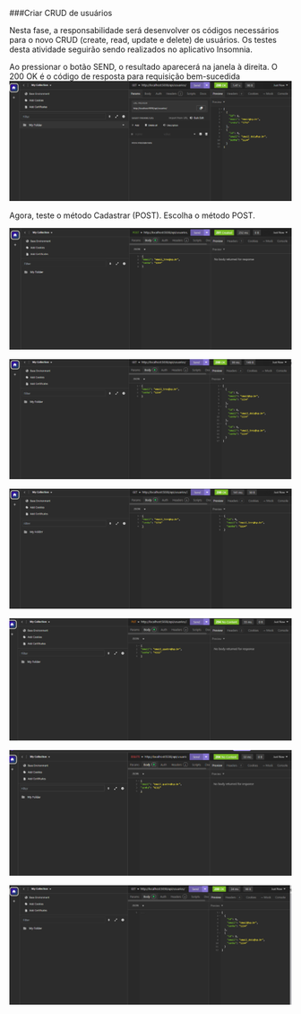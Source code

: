 ###Criar CRUD de usuários

Nesta fase, a responsabilidade será desenvolver os códigos necessários para o novo CRUD (create, read, update e delete) de usuários.
Os testes desta atividade seguirão sendo realizados no aplicativo Insomnia.

Ao pressionar o botão SEND, o resultado aparecerá na janela à direita. O 200 OK é o código de resposta para requisição bem-sucedida
![Logo da Minha Empresa](https://github.com/diegobrl/crud-usuarios-api/blob/main/screenshot/0001.png)

Agora, teste o método Cadastrar (POST). Escolha o método POST.

![Logo da Minha Empresa](https://github.com/diegobrl/crud-usuarios-api/blob/main/screenshot/0002.png)


![Logo da Minha Empresa](https://github.com/diegobrl/crud-usuarios-api/blob/main/screenshot/0003.png)

![Logo da Minha Empresa](https://github.com/diegobrl/crud-usuarios-api/blob/main/screenshot/0004.png)

![Logo da Minha Empresa](https://github.com/diegobrl/crud-usuarios-api/blob/main/screenshot/0005.png)

![Logo da Minha Empresa](https://github.com/diegobrl/crud-usuarios-api/blob/main/screenshot/0006.png)

![Logo da Minha Empresa](https://github.com/diegobrl/crud-usuarios-api/blob/main/screenshot/0007.png)
